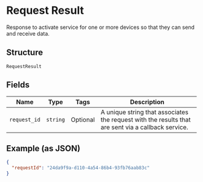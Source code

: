 
# Request Result

Response to activate service for one or more devices so that they can send and receive data.

## Structure

`RequestResult`

## Fields

| Name | Type | Tags | Description |
|  --- | --- | --- | --- |
| `request_id` | `string` | Optional | A unique string that associates the request with the results that are sent via a callback service. |

## Example (as JSON)

```json
{
  "requestId": "24da9f9a-d110-4a54-86b4-93fb76aab83c"
}
```


